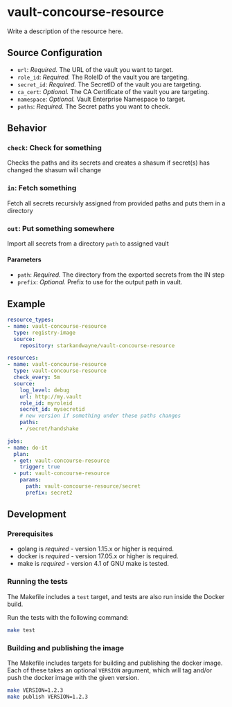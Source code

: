 # vault-concourse-resource

Write a description of the resource here.

## Source Configuration

* `url`: *Required.* The URL of the vault you want to target.
* `role_id`: *Required.* The RoleID of the vault you are targeting.
* `secret_id`: *Required.* The SecretID of the vault you are targeting.
* `ca_cert`: *Optional.* The CA Certificate of the vault you are targeting.
* `namespace`: *Optional.* Vault Enterprise Namespace to target.
* `paths`: *Required.* The Secret paths you want to check.

## Behavior

### `check`: Check for something

Checks the paths and its secrets and creates a shasum
if secret(s) has changed the shasum will change

### `in`: Fetch something

Fetch all secrets recursivly assigned from provided paths
and puts them in a directory

### `out`: Put something somewhere

Import all secrets from a directory `path` to assigned vault

#### Parameters

* `path`: *Required.* The directory from the exported secrets from the IN step
* `prefix`: *Optional.* Prefix to use for the output path in vault.

## Example

```yaml
resource_types:
- name: vault-concourse-resource
  type: registry-image
  source:
    repository: starkandwayne/vault-concourse-resource

resources:
- name: vault-concourse-resource
  type: vault-concourse-resource
  check_every: 5m
  source:
    log_level: debug
    url: http://my.vault
    role_id: myroleid
    secret_id: mysecretid
    # new version if something under these paths changes
    paths:
    - /secret/handshake 

jobs:
- name: do-it
  plan:
  - get: vault-concourse-resource
    trigger: true
  - put: vault-concourse-resource
    params:
      path: vault-concourse-resource/secret
      prefix: secret2

```

## Development

### Prerequisites

* golang is *required* - version 1.15.x or higher is required.
* docker is *required* - version 17.05.x or higher is required.
* make is *required* - version 4.1 of GNU make is tested.

### Running the tests

The Makefile includes a `test` target, and tests are also run inside the Docker build.

Run the tests with the following command:

```sh
make test
```

### Building and publishing the image

The Makefile includes targets for building and publishing the docker image. Each of these
takes an optional `VERSION` argument, which will tag and/or push the docker image with
the given version.

```sh
make VERSION=1.2.3
make publish VERSION=1.2.3
```

